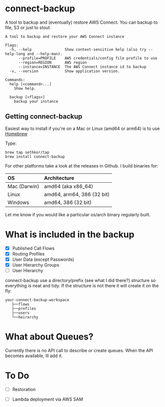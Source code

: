 # connect-backup
A tool to backup and (eventually) restore AWS Connect.  You can backup to file, S3 or just to stout.

```
A tool to backup and restore your AWS Connect instance

Flags:
  -h, --help               Show context-sensitive help (also try --help-long and --help-man).
      --profile=PROFILE    AWS credentials/config file profile to use
      --region=REGION      AWS region
      --instance=INSTANCE  The AWS Connect instance id to backup
  -v, --version            Show application version.

Commands:
  help [<command>...]
    Show help.

  backup [<flags>]
    backup your instance
```

## Getting connect-backup
Easiest way to install if you're on a Mac or Linux (amd64 or arm64)  is to use [Homebrew](https://brew.sh/)

Type:

```
brew tap sethkor/tap
brew install connect-backup
```

For other platforms take a look at the releases in Github.  I build binaries for:

|OS            | Architecture                           |
|:------------ |:-------------------------------------- |
|Mac (Darwin)  | amd64 (aka x86_64)                     |
|Linux         | amd64, arm64, 386 (32 bit) |
|Windows       | amd64, 386 (32 bit)                   |

Let me know if you would like a particular os/arch binary regularly built.

# What is included in the backup
- [X] Published Call Flows
- [X] Routing Profiles
- [X] User Data (except Passwords)
- [X] User Hierarchy Groups
- [ ] User Hierarchy 

connect-backup use a directory/prefix (see what I did there?) structure so everything is neat and tidy.  If the structure
is not there it will create it on the fly:
```
your-connect-backup-workspace
   ├──flows
   ├──profiles
   ├──users
   └──heirarchy

````
# What about Queues?
Currently there is no API call to describe or create queues.  When the API becomes available, Ill add it.

# To Do
- [ ] Restoration
- [ ] Lambda deployment via AWS SAM 

